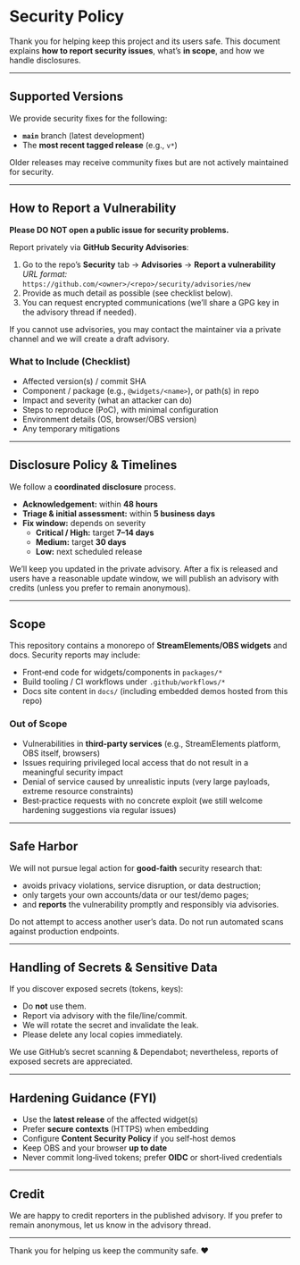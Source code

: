 # Security Policy

Thank you for helping keep this project and its users safe. This document explains **how to report security issues**, what’s **in scope**, and how we handle disclosures.

---

## Supported Versions

We provide security fixes for the following:
- **`main`** branch (latest development)
- The **most recent tagged release** (e.g., `v*`)

Older releases may receive community fixes but are not actively maintained for security.

---

## How to Report a Vulnerability

**Please DO NOT open a public issue for security problems.**

Report privately via **GitHub Security Advisories**:

1. Go to the repo’s **Security** tab → **Advisories** → **Report a vulnerability**  
   _URL format:_ `https://github.com/<owner>/<repo>/security/advisories/new`
2. Provide as much detail as possible (see checklist below).
3. You can request encrypted communications (we’ll share a GPG key in the advisory thread if needed).

If you cannot use advisories, you may contact the maintainer via a private channel and we will create a draft advisory.

### What to Include (Checklist)
- Affected version(s) / commit SHA
- Component / package (e.g., `@widgets/<name>`), or path(s) in repo
- Impact and severity (what an attacker can do)
- Steps to reproduce (PoC), with minimal configuration
- Environment details (OS, browser/OBS version)
- Any temporary mitigations

---

## Disclosure Policy & Timelines

We follow a **coordinated disclosure** process.

- **Acknowledgement:** within **48 hours**
- **Triage & initial assessment:** within **5 business days**
- **Fix window:** depends on severity
  - **Critical / High:** target **7–14 days**
  - **Medium:** target **30 days**
  - **Low:** next scheduled release

We’ll keep you updated in the private advisory. After a fix is released and users have a reasonable update window, we will publish an advisory with credits (unless you prefer to remain anonymous).

---

## Scope

This repository contains a monorepo of **StreamElements/OBS widgets** and docs. Security reports may include:
- Front‑end code for widgets/components in `packages/*`
- Build tooling / CI workflows under `.github/workflows/*`
- Docs site content in `docs/` (including embedded demos hosted from this repo)

### Out of Scope
- Vulnerabilities in **third‑party services** (e.g., StreamElements platform, OBS itself, browsers)
- Issues requiring privileged local access that do not result in a meaningful security impact
- Denial of service caused by unrealistic inputs (very large payloads, extreme resource constraints)
- Best‑practice requests with no concrete exploit (we still welcome hardening suggestions via regular issues)

---

## Safe Harbor

We will not pursue legal action for **good‑faith** security research that:
- avoids privacy violations, service disruption, or data destruction;
- only targets your own accounts/data or our test/demo pages;
- and **reports** the vulnerability promptly and responsibly via advisories.

Do not attempt to access another user’s data. Do not run automated scans against production endpoints.

---

## Handling of Secrets & Sensitive Data

If you discover exposed secrets (tokens, keys):
- Do **not** use them.
- Report via advisory with the file/line/commit.
- We will rotate the secret and invalidate the leak.
- Please delete any local copies immediately.

We use GitHub’s secret scanning & Dependabot; nevertheless, reports of exposed secrets are appreciated.

---

## Hardening Guidance (FYI)

- Use the **latest release** of the affected widget(s)
- Prefer **secure contexts** (HTTPS) when embedding
- Configure **Content Security Policy** if you self‑host demos
- Keep OBS and your browser **up to date**
- Never commit long‑lived tokens; prefer **OIDC** or short‑lived credentials

---

## Credit

We are happy to credit reporters in the published advisory. If you prefer to remain anonymous, let us know in the advisory thread.

---

Thank you for helping us keep the community safe. ❤️
